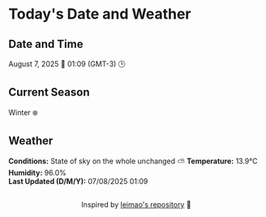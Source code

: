 # Today's Date and Weather
    
## Date and Time
August 7, 2025 📅
01:09 (GMT-3) 🕒

## Current Season
Winter ❄️
## Weather 
**Conditions:** State of sky on the whole unchanged ⛅
**Temperature:** 13.9°C  
**Humidity:** 96.0%  
**Last Updated (D/M/Y):** 07/08/2025 01:09
##
<div align="center">Inspired by <a href="https://github.com/leimao/What-Is-The-Date-Today">leimao's repository</a> 🌱</div>
